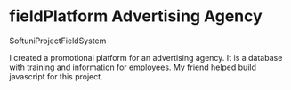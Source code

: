 # fieldPlatform Advertising Agency
SoftuniProjectFieldSystem

I created a promotional platform for an advertising agency. It is a database with training and information for employees. My friend helped build javascript for this project.
